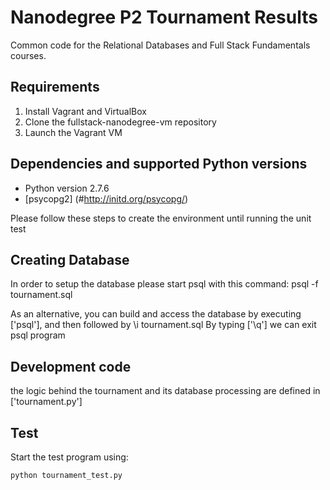 Nanodegree P2 Tournament Results
================================

Common code for the Relational Databases and Full Stack Fundamentals courses.

Requirements
------------
1. Install Vagrant and VirtualBox
2. Clone the fullstack-nanodegree-vm repository
3. Launch the Vagrant VM

Dependencies and supported Python versions
------------------------------------------
- Python version 2.7.6
- [psycopg2] (#http://initd.org/psycopg/)

Please follow these steps to create the environment until running the unit test

Creating Database
----------------- 
In order to setup the database please start psql with this command:
    psql -f tournament.sql

As an alternative, you can build and access the database by executing ['psql'],
and then followed by 
    \i tournament.sql
By typing ['\q'] we can exit psql program

Development code
----------------
the logic behind the tournament and its database processing are defined in
['tournament.py']

Test
------
Start the test program using:
```python
python tournament_test.py
```
